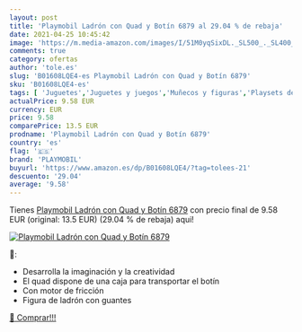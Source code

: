 ```yaml
---
layout: post
title: 'Playmobil Ladrón con Quad y Botín 6879 al 29.04 % de rebaja'
date: 2021-04-25 10:45:42
image: 'https://m.media-amazon.com/images/I/51M0yqSixDL._SL500_._SL400_.jpg'
comments: true
category: ofertas
author: 'tole.es'
slug: 'B01608LQE4-es Playmobil Ladrón con Quad y Botín 6879'
sku: 'B01608LQE4-es'
tags: [ 'Juguetes','Juguetes y juegos','Muñecos y figuras','Playsets de figuras de juguete para niños','playmobil', ]
actualPrice: 9.58 EUR
currency: EUR
price: 9.58
comparePrice: 13.5 EUR
prodname: 'Playmobil Ladrón con Quad y Botín 6879'
country: 'es'
flag: '🇪🇸'
brand: 'PLAYMOBIL'
buyurl: 'https://www.amazon.es/dp/B01608LQE4/?tag=tolees-21'
descuento: '29.04'
average: '9.58'
---
```


Tienes [Playmobil Ladrón con Quad y Botín 6879](https://www.amazon.es/dp/B01608LQE4/?tag=tolees-21) con precio final de  9.58 EUR (original: 13.5 EUR) (29.04 %  de rebaja) aqui!

[![Playmobil Ladrón con Quad y Botín 6879](https://m.media-amazon.com/images/I/51M0yqSixDL._SL500_._SL400_.jpg)](https://www.amazon.es/dp/B01608LQE4/?tag=tolees-21)

🔎:

- Desarrolla la imaginación y la creatividad
- El quad dispone de una caja para transportar el botín
- Con motor de fricción
- Figura de ladrón con guantes

[🛒 Comprar!!!](https://www.amazon.es/dp/B01608LQE4/?tag=tolees-21)
